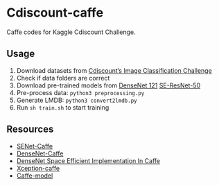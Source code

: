 # Cdiscount-caffe
Caffe codes for Kaggle Cdiscount Challenge.

## Usage
1. Download datasets from [Cdiscount’s Image Classification Challenge](https://www.kaggle.com/c/cdiscount-image-classification-challenge/data)
2. Check if data folders are correct
3. Download pre-trained models from [DenseNet 121](https://drive.google.com/open?id=0B7ubpZO7HnlCcHlfNmJkU2VPelE) [SE-ResNet-50](https://drive.google.com/open?id=0B7ubpZO7HnlCWkwtSG5CdXBKcmc)
4. Pre-process data: `python3 preprocessing.py`
5. Generate LMDB: `python3 convert2lmdb.py`
6. Run `sh train.sh` to start training

## Resources
* [SENet-Caffe](https://github.com/shicai/SENet-Caffe)
* [DenseNet-Caffe](https://github.com/shicai/DenseNet-Caffe)
* [DenseNet Space Efficient Implementation In Caffe](https://github.com/Tongcheng/DN_CaffeScript)
* [Xception-caffe](https://github.com/yihui-he/Xception-caffe)
* [Caffe-model](https://github.com/soeaver/caffe-model#caffe-model)
